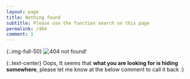 ```yaml
---
layout: page
title: Nothing found
subtitle: Please use the function search on this page
permalink: /404
comment: 1
---
```


{:.img-full-50}
![404 not found!]({{site.url}}{{site.baseurl}}/img/404.png)

{:.text-center}
Oops, tt seems that **what you are looking for is hiding somewhere**, please let me know at the below comment to call it back :)
